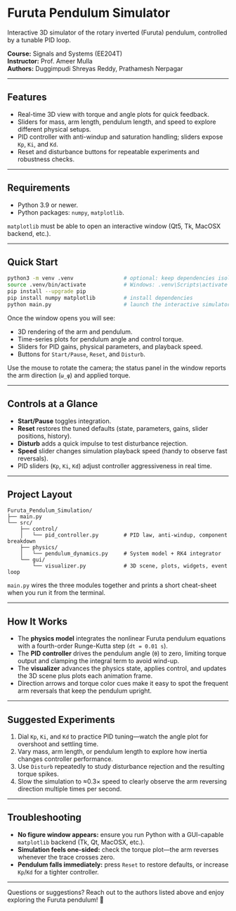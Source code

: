 # Furuta Pendulum Simulator

Interactive 3D simulator of the rotary inverted (Furuta) pendulum, controlled by a tunable PID loop.

**Course:** Signals and Systems (EE204T)  
**Instructor:** Prof. Ameer Mulla  
**Authors:** Duggimpudi Shreyas Reddy, Prathamesh Nerpagar

---

## Features

- Real-time 3D view with torque and angle plots for quick feedback.
- Sliders for mass, arm length, pendulum length, and speed to explore different physical setups.
- PID controller with anti-windup and saturation handling; sliders expose `Kp`, `Ki`, and `Kd`.
- Reset and disturbance buttons for repeatable experiments and robustness checks.

---

## Requirements

- Python 3.9 or newer.
- Python packages: `numpy`, `matplotlib`.

`matplotlib` must be able to open an interactive window (Qt5, Tk, MacOSX backend, etc.).

---

## Quick Start

```bash
python3 -m venv .venv                # optional: keep dependencies isolated
source .venv/bin/activate            # Windows: .venv\Scripts\activate
pip install --upgrade pip
pip install numpy matplotlib         # install dependencies
python main.py                       # launch the interactive simulator
```

Once the window opens you will see:

- 3D rendering of the arm and pendulum.
- Time-series plots for pendulum angle and control torque.
- Sliders for PID gains, physical parameters, and playback speed.
- Buttons for `Start/Pause`, `Reset`, and `Disturb`.

Use the mouse to rotate the camera; the status panel in the window reports the arm direction (`ω_φ`) and applied torque.

---

## Controls at a Glance

- **Start/Pause** toggles integration.
- **Reset** restores the tuned defaults (state, parameters, gains, slider positions, history).
- **Disturb** adds a quick impulse to test disturbance rejection.
- **Speed** slider changes simulation playback speed (handy to observe fast reversals).
- PID sliders (`Kp`, `Ki`, `Kd`) adjust controller aggressiveness in real time.

---

## Project Layout

```
Furuta_Pendulum_Simulation/
├── main.py
└── src/
    ├── control/
    │   └── pid_controller.py        # PID law, anti-windup, component breakdown
    ├── physics/
    │   └── pendulum_dynamics.py     # System model + RK4 integrator
    └── gui/
        └── visualizer.py            # 3D scene, plots, widgets, event loop
```

`main.py` wires the three modules together and prints a short cheat-sheet when you run it from the terminal.

---

## How It Works

- The **physics model** integrates the nonlinear Furuta pendulum equations with a fourth-order Runge-Kutta step (`dt = 0.01 s`).
- The **PID controller** drives the pendulum angle (`θ`) to zero, limiting torque output and clamping the integral term to avoid wind-up.
- The **visualizer** advances the physics state, applies control, and updates the 3D scene plus plots each animation frame.
- Direction arrows and torque color cues make it easy to spot the frequent arm reversals that keep the pendulum upright.

---

## Suggested Experiments

1. Dial `Kp`, `Ki`, and `Kd` to practice PID tuning—watch the angle plot for overshoot and settling time.
2. Vary mass, arm length, or pendulum length to explore how inertia changes controller performance.
3. Use `Disturb` repeatedly to study disturbance rejection and the resulting torque spikes.
4. Slow the simulation to ≈0.3× speed to clearly observe the arm reversing direction multiple times per second.

---

## Troubleshooting

- **No figure window appears:** ensure you run Python with a GUI-capable `matplotlib` backend (Tk, Qt, MacOSX, etc.).
- **Simulation feels one-sided:** check the torque plot—the arm reverses whenever the trace crosses zero.
- **Pendulum falls immediately:** press `Reset` to restore defaults, or increase `Kp`/`Kd` for a tighter controller.

---

Questions or suggestions? Reach out to the authors listed above and enjoy exploring the Furuta pendulum! 🎡
